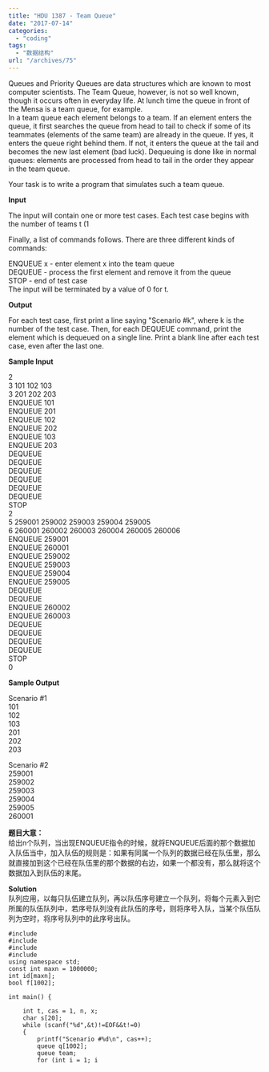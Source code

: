 ```yaml
---
title: "HDU 1387 - Team Queue"
date: "2017-07-14"
categories: 
  - "coding"
tags: 
  - "数据结构"
url: "/archives/75"
---
```


Queues and Priority Queues are data structures which are known to most computer scientists. The Team Queue, however, is not so well known, though it occurs often in everyday life. At lunch time the queue in front of the Mensa is a team queue, for example.  
In a team queue each element belongs to a team. If an element enters the queue, it first searches the queue from head to tail to check if some of its teammates (elements of the same team) are already in the queue. If yes, it enters the queue right behind them. If not, it enters the queue at the tail and becomes the new last element (bad luck). Dequeuing is done like in normal queues: elements are processed from head to tail in the order they appear in the team queue.

Your task is to write a program that simulates such a team queue.

**Input**

The input will contain one or more test cases. Each test case begins with the number of teams t (1

Finally, a list of commands follows. There are three different kinds of commands:

ENQUEUE x - enter element x into the team queue  
DEQUEUE - process the first element and remove it from the queue  
STOP - end of test case  
The input will be terminated by a value of 0 for t.

**Output**

For each test case, first print a line saying "Scenario #k", where k is the number of the test case. Then, for each DEQUEUE command, print the element which is dequeued on a single line. Print a blank line after each test case, even after the last one.

**Sample Input**

2  
3 101 102 103  
3 201 202 203  
ENQUEUE 101  
ENQUEUE 201  
ENQUEUE 102  
ENQUEUE 202  
ENQUEUE 103  
ENQUEUE 203  
DEQUEUE  
DEQUEUE  
DEQUEUE  
DEQUEUE  
DEQUEUE  
DEQUEUE  
STOP  
2  
5 259001 259002 259003 259004 259005  
6 260001 260002 260003 260004 260005 260006  
ENQUEUE 259001  
ENQUEUE 260001  
ENQUEUE 259002  
ENQUEUE 259003  
ENQUEUE 259004  
ENQUEUE 259005  
DEQUEUE  
DEQUEUE  
ENQUEUE 260002  
ENQUEUE 260003  
DEQUEUE  
DEQUEUE  
DEQUEUE  
DEQUEUE  
STOP  
0

**Sample Output**

Scenario #1  
101  
102  
103  
201  
202  
203

Scenario #2  
259001  
259002  
259003  
259004  
259005  
260001

**题目大意：**  
给出n个队列，当出现ENQUEUE指令的时候，就将ENQUEUE后面的那个数据加入队伍当中，加入队伍的规则是：如果有同属一个队列的数据已经在队伍里，那么就直接加到这个已经在队伍里的那个数据的右边，如果一个都没有，那么就将这个数据加入到队伍的末尾。

**Solution**  
队列应用，以每只队伍建立队列，再以队伍序号建立一个队列，将每个元素入到它所属的队伍队列中，若序号队列没有此队伍的序号，则将序号入队，当某个队伍队列为空时，将序号队列中的此序号出队。

```
#include
#include
#include
#include
using namespace std;
const int maxn = 1000000;
int id[maxn];
bool f[1002];

int main() {

    int t, cas = 1, n, x;
    char s[20];
    while (scanf("%d",&t)!=EOF&&t!=0)
    {
        printf("Scenario #%d\n", cas++);
        queue q[1002];
        queue team;
        for (int i = 1; i 
```
